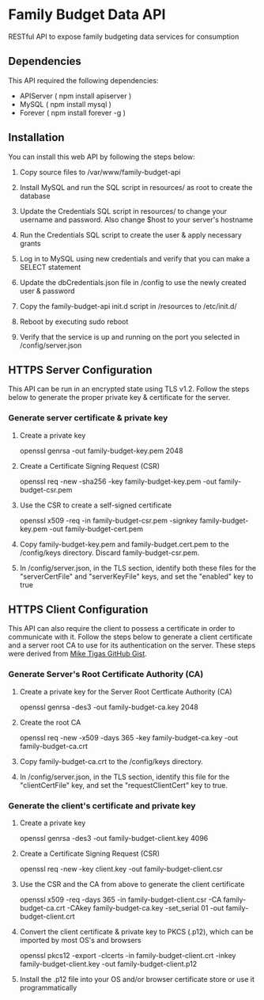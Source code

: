 # Family Budget Data API
RESTful API to expose family budgeting data services for consumption

## Dependencies
This API required the following dependencies:
* APIServer ( npm install apiserver )
* MySQL ( npm install mysql )
* Forever ( npm install forever -g )

## Installation
You can install this web API by following the steps below:
1. Copy source files to /var/www/family-budget-api

2. Install MySQL and run the SQL script in resources/ as root to create the database

3. Update the Credentials SQL script in resources/ to change your username and password. Also change $host to your server's hostname

4. Run the Credentials SQL script to create the user & apply necessary grants

5. Log in to MySQL using new credentials and verify that you can make a SELECT statement

6. Update the dbCredentials.json file in /config to use the newly created user & password

7. Copy the family-budget-api init.d script in /resources to /etc/init.d/

8. Reboot by executing sudo reboot

9. Verify that the service is up and running on the port you selected in /config/server.json

## HTTPS Server Configuration
This API can be run in an encrypted state using TLS v1.2. Follow the steps below to generate the proper private key & certificate for the server.

### Generate server certificate & private key
	
1. Create a private key

	openssl genrsa -out family-budget-key.pem 2048

2. Create a Certificate Signing Request (CSR)
	
	openssl req -new -sha256 -key family-budget-key.pem -out family-budget-csr.pem

3. Use the CSR to create a self-signed certificate

	openssl x509 -req -in family-budget-csr.pem -signkey family-budget-key.pem -out family-budget-cert.pem
	
4. Copy family-budget-key.pem and family-budget.cert.pem to the /config/keys directory. Discard family-budget-csr.pem.

5. In /config/server.json, in the TLS section, identify both these files for the "serverCertFile" and "serverKeyFile" keys, and set the "enabled" key to true

## HTTPS Client Configuration 
This API can also require the client to possess a certificate in order to communicate with it. Follow the steps below to generate a client certificate and a server root CA
to use for its authentication on the server. These steps were derived from [Mike Tigas GitHub Gist](https://gist.github.com/mtigas/952344).

### Generate Server's Root Certificate Authority (CA)

1. Create a private key	for the Server Root Certficate Authority (CA)
	
	openssl genrsa -des3 -out family-budget-ca.key 2048

2. Create the root CA
    
	openssl req -new -x509 -days 365 -key family-budget-ca.key -out family-budget-ca.crt

3. Copy family-budget-ca.crt to the /config/keys directory.

4. In /config/server.json, in the TLS section, identify this file for the "clientCertFile" key, and set the "requestClientCert" key to true.

### Generate the client's certificate and private key

1. Create a private key
	
	openssl genrsa -des3 -out family-budget-client.key 4096
	
2. Create a Certificate Signing Request (CSR)
	
    openssl req -new -key client.key -out family-budget-client.csr

3. Use the CSR and the CA from above to generate the client certificate
    
	openssl x509 -req -days 365 -in family-budget-client.csr -CA family-budget-ca.crt -CAkey family-budget-ca.key -set_serial 01 -out family-budget-client.crt

4. Convert the client certificate & private key to PKCS (.p12), which can be imported by most OS's and browsers
	
	openssl pkcs12 -export -clcerts -in family-budget-client.crt -inkey family-budget-client.key -out family-budget-client.p12
	
5. Install the .p12 file into your OS and/or browser certificate store or use it programmatically